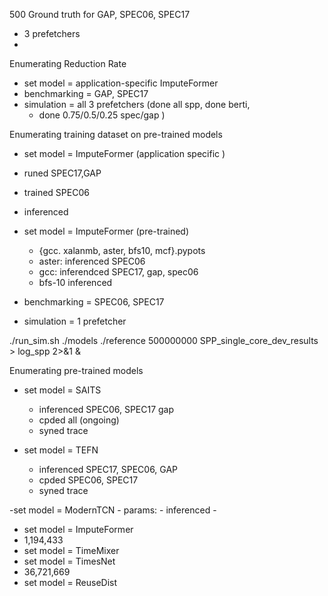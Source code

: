 500 Ground truth for GAP, SPEC06, SPEC17
- 3 prefetchers
-
Enumerating Reduction Rate
- set model = application-specific ImputeFormer
- benchmarking = GAP, SPEC17
- simulation = all 3 prefetchers (done all spp, done berti,
	- done 0.75/0.5/0.25 spec/gap )

Enumerating training dataset on pre-trained models
- set model = ImputeFormer (application specific	)
- runed SPEC17,GAP
- trained SPEC06
- inferenced

- set model = ImputeFormer (pre-trained)
	- {gcc. xalanmb, aster, bfs10, mcf}.pypots	
	- aster: inferenced  SPEC06
	- gcc: inferendced SPEC17, gap, spec06
	- bfs-10 inferenced
- benchmarking = SPEC06, SPEC17
- simulation = 1 prefetcher

./run_sim.sh ./models ./reference 500000000 SPP_single_core_dev_results > log_spp 2>&1 &

Enumerating pre-trained models
- set model = SAITS
	- inferenced SPEC06, SPEC17 gap
	- cpded all (ongoing)
	- syned trace

- set model = TEFN
	- inferenced SPEC17, SPEC06, GAP
	- cpded SPEC06, SPEC17
	- syned trace

-set model = ModernTCN
	- params: 
	- inferenced
	- 
- set model = ImputeFormer 
- 1,194,433
- set model = TimeMixer
- set model = TimesNet
- 36,721,669
- set model = ReuseDist
<!--stackedit_data:
eyJoaXN0b3J5IjpbLTE2MzgwNDU1OTMsLTE5Mzc0NzQ2NzgsMT
k2OTQyODQ4LDEwNDY0MDk4OTQsLTE0NjYyNTIyNDEsLTEzNDcy
MzQzMDksLTIwNDA5MzU3NjMsMjExNTIxMDg0OCwxNjk2NzM2OT
Y4LC05MTU4NTgwMzEsLTUwNzY4Nzg2NCwtMTYyNjQ0Mjk1NCwt
ODQwNjQ3MDI3LDE4OTQyMDA1MjEsMTY0MTAyNjIzMiwxNzE1Nz
U5NDA5LDE5NjMzMDk4NjksLTgyODMxMTUxMyw0NTg2MDU1MzMs
Njc0NTk5Mzk2XX0=
-->